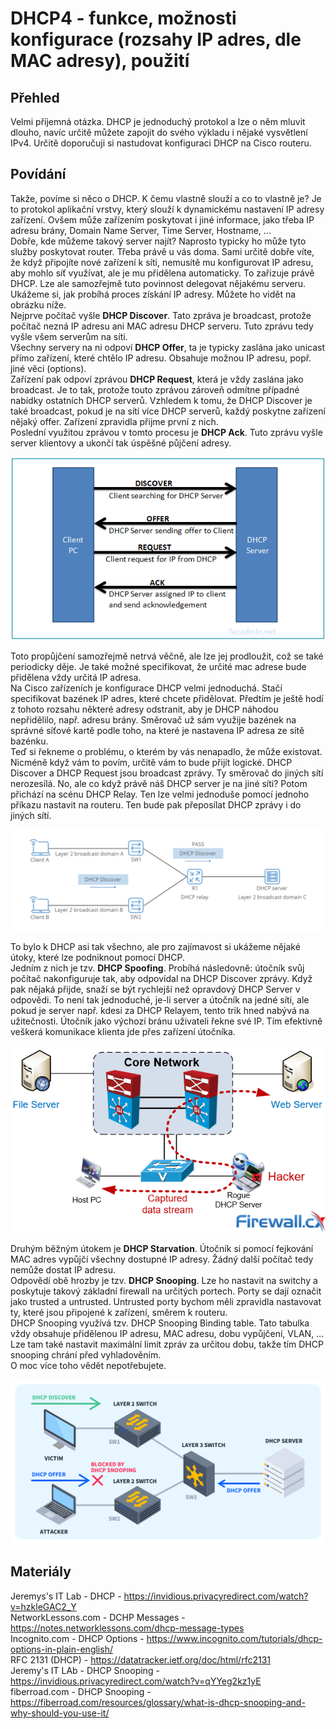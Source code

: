 DHCP4 - funkce, možnosti konfigurace (rozsahy IP adres, dle MAC adresy), použití
===

Přehled
---

Velmi příjemná otázka. DHCP je jednoduchý protokol a lze o něm mluvit dlouho, navíc určitě můžete zapojit do svého výkladu i nějaké vysvětlení IPv4. Určitě doporučuji si nastudovat konfiguraci DHCP na Cisco routeru.

Povídání
---

Takže, povíme si něco o DHCP. K čemu vlastně slouží a co to vlastně je? Je to protokol aplikační vrstvy, který slouží k dynamickému nastavení IP adresy zařízení. Ovšem může zařízením poskytovat i jiné informace, jako třeba IP adresu brány, Domain Name Server, Time Server, Hostname, ...          
Dobře, kde můžeme takový server najít? Naprosto typicky ho může tyto služby poskytovat router. Třeba právě u vás doma. Sami určitě dobře víte, že když připojíte nové zařízení k síti, nemusítě mu konfigurovat IP adresu, aby mohlo síť využívat, ale je mu přidělena automaticky. To zařizuje právě DHCP. Lze ale samozřejmě tuto povinnost delegovat nějakému serveru.           
Ukážeme si, jak probíhá proces získání IP adresy. Můžete ho vidět na obrázku níže.          
Nejprve počítač vyšle **DHCP Discover**. Tato zpráva je broadcast, protože počítač nezná IP adresu ani MAC adresu DHCP serveru. Tuto zprávu tedy vyšle všem serverům na síti.           
Všechny servery na ni odpoví **DHCP Offer**, ta je typicky zaslána jako unicast přímo zařízení, které chtělo IP adresu. Obsahuje možnou IP adresu, popř. jiné věci (options).       
Zařízení pak odpoví zprávou **DHCP Request**, která je vždy zaslána jako broadcast. Je to tak, protože touto zprávou zároveň odmítne případné nabídky ostatních DHCP serverů. Vzhledem k tomu, že DHCP Discover je také broadcast, pokud je na sítí více DHCP serverů, každý poskytne zařízení nějaký offer. Zařízení zpravidla přijme první z nich.            
Poslední využitou zprávou v tomto procesu je **DHCP Ack**. Tuto zprávu vyšle server klientovy a ukončí tak úspěšné půjčení adresy.          

![DHCP Process](dhcp_process.png)

Toto propůjčení samozřejmě netrvá věčně, ale lze jej prodloužit, což se také periodicky děje. Je také možné specifikovat, že určité mac adrese bude přidělena vždy určitá IP adresa.            
Na Cisco zařízeních je konfigurace DHCP velmi jednoduchá. Stačí specifikovat bazének IP adres, které chcete přidělovat. Předtím je ještě hodí z tohoto rozsahu některé adresy odstranit, aby je DHCP náhodou nepřidělilo, např. adresu brány. Směrovač už sám využije bazének na správné síťové kartě podle toho, na které je nastavena IP adresa ze sítě bazénku.          
Teď si řekneme o problému, o kterém by vás nenapadlo, že může existovat. Nicméně když vám to povím, určitě vám to bude přijít logické. DHCP Discover a DHCP Request jsou broadcast zprávy. Ty směrovač do jiných sítí nerozesílá. No, ale co když právě náš DHCP server je na jiné síti? Potom přichází na scénu DHCP Relay. Ten lze velmi jednoduše pomocí jednoho příkazu nastavit na routeru. Ten bude pak přeposílat DHCP zprávy i do jiných sítí.

![DHCP Relay](dhcp_relay.jpg)

To bylo k DHCP asi tak všechno, ale pro zajímavost si ukážeme nějaké útoky, které lze podniknout pomocí DHCP.           
Jedním z nich je tzv. **DHCP Spoofing**. Probíhá následovně: útočník svůj počítač nakonfiguruje tak, aby odpovídal na DHCP Discover zprávy. Když pak nějaká přijde, snaží se být rychlejší než opravdový DHCP Server v odpovědi. To není tak jednoduché, je-li server a útočník na jedné síti, ale pokud je server např. kdesi za DHCP Relayem, tento trik hned nabývá na užitečnosti. Útočník jako výchozí bránu uživateli řekne své IP. Tím efektivně veškerá komunikace klienta jde přes zařízení útočníka.                  

![DHCP Spoofing](dhcp_spoofing.png)

Druhým běžným útokem je **DHCP Starvation**. Útočník si pomocí fejkování MAC adres vypůjčí všechny dostupné IP adresy. Žádný další počítač tedy nemůže dostat IP adresu.        
Odpovědí obě hrozby je tzv. **DHCP Snooping**. Lze ho nastavit na switchy a poskytuje takový základní firewall na určitých portech. Porty se dají označit jako trusted a untrusted. Untrusted porty bychom měli zpravidla nastavovat ty, které jsou připojené k zařízení, směrem k routeru.         
DHCP Snooping využívá tzv. DHCP Snooping Binding table. Tato tabulka vždy obsahuje přidělenou IP adresu, MAC adresu, dobu vypůjčení, VLAN, ... Lze tam také nastavit maximální limit zpráv za určitou dobu, takže tím DHCP snooping chrání před vyhladověním.           
O moc více toho vědět nepotřebujete.

![DHCP Snooping](dhcp_snooping.jpg)

Materiály
---
Jeremys's IT Lab - DHCP - https://invidious.privacyredirect.com/watch?v=hzkleGAC2_Y           
NetworkLessons.com - DCHP Messages - https://notes.networklessons.com/dhcp-message-types            
Incognito.com - DHCP Options - https://www.incognito.com/tutorials/dhcp-options-in-plain-english/           
RFC 2131 (DHCP) - https://datatracker.ietf.org/doc/html/rfc2131         
Jeremy's IT LAb - DHCP Snooping - https://invidious.privacyredirect.com/watch?v=qYYeg2kz1yE             
fiberroad.com - DHCP Snooping - https://fiberroad.com/resources/glossary/what-is-dhcp-snooping-and-why-should-you-use-it/
